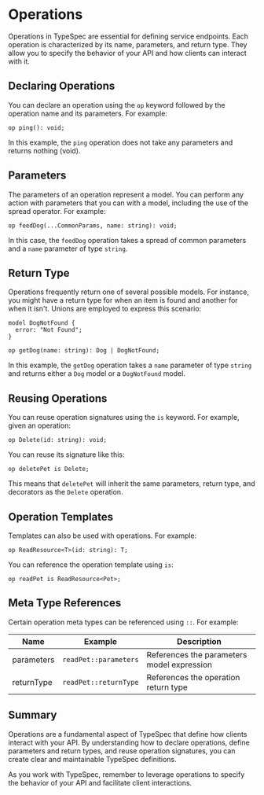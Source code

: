 # Operations

Operations in TypeSpec are essential for defining service endpoints. Each operation is characterized by its name, parameters, and return type. They allow you to specify the behavior of your API and how clients can interact with it.

## Declaring Operations

You can declare an operation using the `op` keyword followed by the operation name and its parameters. For example:

```typespec
op ping(): void;
```

In this example, the `ping` operation does not take any parameters and returns nothing (void).

## Parameters

The parameters of an operation represent a model. You can perform any action with parameters that you can with a model, including the use of the spread operator. For example:

```typespec
op feedDog(...CommonParams, name: string): void;
```

In this case, the `feedDog` operation takes a spread of common parameters and a `name` parameter of type `string`.

## Return Type

Operations frequently return one of several possible models. For instance, you might have a return type for when an item is found and another for when it isn't. Unions are employed to express this scenario:

```typespec
model DogNotFound {
  error: "Not Found";
}

op getDog(name: string): Dog | DogNotFound;
```

In this example, the `getDog` operation takes a `name` parameter of type `string` and returns either a `Dog` model or a `DogNotFound` model.

## Reusing Operations

You can reuse operation signatures using the `is` keyword. For example, given an operation:

```typespec
op Delete(id: string): void;
```

You can reuse its signature like this:

```typespec
op deletePet is Delete;
```

This means that `deletePet` will inherit the same parameters, return type, and decorators as the `Delete` operation.

## Operation Templates

Templates can also be used with operations. For example:

```typespec
op ReadResource<T>(id: string): T;
```

You can reference the operation template using `is`:

```typespec
op readPet is ReadResource<Pet>;
```

## Meta Type References

Certain operation meta types can be referenced using `::`. For example:

| Name       | Example               | Description                                |
| ---------- | --------------------- | ------------------------------------------ |
| parameters | `readPet::parameters` | References the parameters model expression |
| returnType | `readPet::returnType` | References the operation return type       |

## Summary

Operations are a fundamental aspect of TypeSpec that define how clients interact with your API. By understanding how to declare operations, define parameters and return types, and reuse operation signatures, you can create clear and maintainable TypeSpec definitions.

As you work with TypeSpec, remember to leverage operations to specify the behavior of your API and facilitate client interactions.

